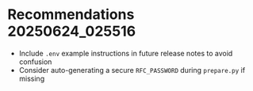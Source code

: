 # Recommendations 20250624_025516
- Include `.env` example instructions in future release notes to avoid confusion
- Consider auto-generating a secure `RFC_PASSWORD` during `prepare.py` if missing
